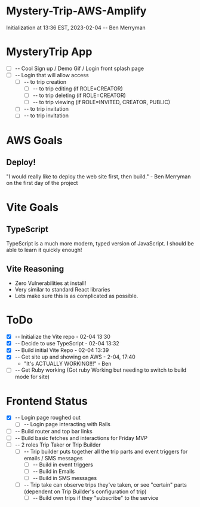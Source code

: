 # Mystery-Trip-AWS-Amplify

Initialization at 13:36 EST, 2023-02-04 -- Ben Merryman

# MysteryTrip App

- [ ] -- Cool Sign up / Demo Gif / Login front splash page
- [ ] -- Login that will allow access
  - [ ] -- to trip creation
    - [ ] -- to trip editing (if ROLE=CREATOR)
    - [ ] -- to trip deleting (if ROLE=CREATOR)
    - [ ] -- to trip viewing (if ROLE=INVITED, CREATOR, PUBLIC)
  - [ ] -- to trip invitation
  - [ ] -- to trip invitation

# AWS Goals

## Deploy!

"I would really like to deploy the web site first, then build." - Ben Merryman on the first day of the project

# Vite Goals

## TypeScript

TypeScript is a much more modern, typed version of JavaScript. I should be able to learn it quickly enough!

## Vite Reasoning

- Zero Vulnerabilities at install!
- Very similar to standard React libraries
- Lets make sure this is as complicated as possible.

# ToDo

- [x] -- Initialize the Vite repo - 02-04 13:30
- [x] -- Decide to use TypeScript - 02-04 13:32
- [x] -- Build initial Vite Repo - 02-04 13:39
- [x] -- Get site up and showing on AWS - 2-04, 17:40
  - "It's ACTUALLY WORKING!!!" - Ben
- [ ] -- Get Ruby working (Got ruby Working but needing to switch to build mode for site)

# Frontend Status
- [x] -- Login page roughed out
  - [ ] -- Login page interacting with Rails
- [ ] -- Build router and top bar links
- [ ] -- Build basic fetches and interactions for Friday MVP
- [ ] -- 2 roles Trip Taker or Trip Builder
  - [ ] -- Trip builder puts together all the trip parts and event triggers for emails / SMS messages
    - [ ] -- Build in event triggers
    - [ ] -- Build in Emails
    - [ ] -- Build in SMS messages
  - [ ] -- Trip take can observe trips they've taken, or see "certain" parts (dependent on Trip Builder's configuration of trip)
    - [ ] -- Build own trips if they "subscribe" to the service
